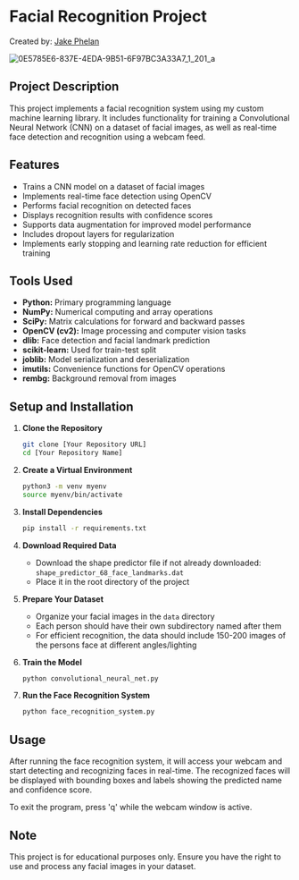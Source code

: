 # Facial Recognition Project

Created by: [Jake Phelan](https://github.com/jakephelan1)

![0E5785E6-837E-4EDA-9B51-6F97BC3A33A7_1_201_a](https://github.com/user-attachments/assets/1dfaec45-f881-4fd1-bcb0-dbe9b24e2051)

## Project Description
This project implements a facial recognition system using my custom machine learning library. It includes functionality for training a Convolutional Neural Network (CNN) on a dataset of facial images, as well as real-time face detection and recognition using a webcam feed.

## Features
- Trains a CNN model on a dataset of facial images
- Implements real-time face detection using OpenCV
- Performs facial recognition on detected faces
- Displays recognition results with confidence scores
- Supports data augmentation for improved model performance
- Includes dropout layers for regularization
- Implements early stopping and learning rate reduction for efficient training

## Tools Used
- **Python:** Primary programming language
- **NumPy:** Numerical computing and array operations
- **SciPy:** Matrix calculations for forward and backward passes 
- **OpenCV (cv2):** Image processing and computer vision tasks
- **dlib:** Face detection and facial landmark prediction
- **scikit-learn:** Used for train-test split
- **joblib:** Model serialization and deserialization
- **imutils:** Convenience functions for OpenCV operations
- **rembg:** Background removal from images

## Setup and Installation
1. **Clone the Repository**
   ```bash
   git clone [Your Repository URL]
   cd [Your Repository Name]
   ```

2. **Create a Virtual Environment**
   ```bash
   python3 -m venv myenv
   source myenv/bin/activate
   ```

3. **Install Dependencies**
   ```bash
   pip install -r requirements.txt
   ```

4. **Download Required Data**
   - Download the shape predictor file if not already downloaded: `shape_predictor_68_face_landmarks.dat`
   - Place it in the root directory of the project

5. **Prepare Your Dataset**
   - Organize your facial images in the `data` directory
   - Each person should have their own subdirectory named after them
   - For efficient recognition, the data should include 150-200 images of the persons face at different angles/lighting

6. **Train the Model**
   ```bash
   python convolutional_neural_net.py
   ```

7. **Run the Face Recognition System**
   ```bash
   python face_recognition_system.py
   ```

## Usage
After running the face recognition system, it will access your webcam and start detecting and recognizing faces in real-time. The recognized faces will be displayed with bounding boxes and labels showing the predicted name and confidence score.

To exit the program, press 'q' while the webcam window is active.

## Note
This project is for educational purposes only. Ensure you have the right to use and process any facial images in your dataset.
